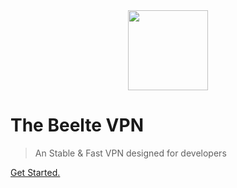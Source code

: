 <center>
<a href='/'>
<img src="/img/beetle.png" width=128>
</a>
</center>

# The Beelte VPN

> An Stable & Fast VPN designed for developers


[Get Started.](README.md)